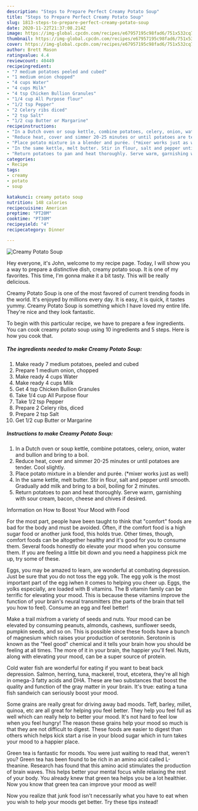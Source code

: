 ```yaml
---
description: "Steps to Prepare Perfect Creamy Potato Soup"
title: "Steps to Prepare Perfect Creamy Potato Soup"
slug: 1813-steps-to-prepare-perfect-creamy-potato-soup
date: 2020-11-22T21:37:08.214Z
image: https://img-global.cpcdn.com/recipes/e67957195c98fad6/751x532cq70/creamy-potato-soup-recipe-main-photo.jpg
thumbnail: https://img-global.cpcdn.com/recipes/e67957195c98fad6/751x532cq70/creamy-potato-soup-recipe-main-photo.jpg
cover: https://img-global.cpcdn.com/recipes/e67957195c98fad6/751x532cq70/creamy-potato-soup-recipe-main-photo.jpg
author: Brett Mason
ratingvalue: 4.4
reviewcount: 40449
recipeingredient:
- "7 medium potatoes peeled and cubed"
- "1 medium onion chopped"
- "4 cups Water"
- "4 cups Milk"
- "4 tsp Chicken Bullion Granules"
- "1/4 cup All Purpose flour"
- "1/2 tsp Pepper"
- "2 Celery ribs diced"
- "2 tsp Salt"
- "1/2 cup Butter or Margarine"
recipeinstructions:
- "In a Dutch oven or soup kettle, combine potatoes, celery, onion, water and bullion and bring to a boil."
- "Reduce heat, cover and simmer 20-25 minutes or until potatoes are tender.  Cool slightly."
- "Place potato mixture in a blender and purée. (*mixer works just as well)"
- "In the same kettle, melt butter. Stir in flour, salt and pepper until smooth.  Gradually add milk and bring to a boil, boiling for 2 minutes."
- "Return potatoes to pan and heat thoroughly. Serve warm, garnishing with sour cream, bacon, cheese and chives if desired."
categories:
- Recipe
tags:
- creamy
- potato
- soup

katakunci: creamy potato soup 
nutrition: 148 calories
recipecuisine: American
preptime: "PT20M"
cooktime: "PT30M"
recipeyield: "4"
recipecategory: Dinner

---
```



![Creamy Potato Soup](https://img-global.cpcdn.com/recipes/e67957195c98fad6/751x532cq70/creamy-potato-soup-recipe-main-photo.jpg)

Hey everyone, it's John, welcome to my recipe page. Today, I will show you a way to prepare a distinctive dish, creamy potato soup. It is one of my favorites. This time, I'm gonna make it a bit tasty. This will be really delicious.

Creamy Potato Soup is one of the most favored of current trending foods in the world. It's enjoyed by millions every day. It is easy, it is quick, it tastes yummy. Creamy Potato Soup is something which I have loved my entire life. They're nice and they look fantastic.




To begin with this particular recipe, we have to prepare a few ingredients. You can cook creamy potato soup using 10 ingredients and 5 steps. Here is how you cook that.

<!--inarticleads1-->

##### The ingredients needed to make Creamy Potato Soup:

1. Make ready 7 medium potatoes, peeled and cubed
1. Prepare 1 medium onion, chopped
1. Make ready 4 cups Water
1. Make ready 4 cups Milk
1. Get 4 tsp Chicken Bullion Granules
1. Take 1/4 cup All Purpose flour
1. Take 1/2 tsp Pepper
1. Prepare 2 Celery ribs, diced
1. Prepare 2 tsp Salt
1. Get 1/2 cup Butter or Margarine




<!--inarticleads2-->

##### Instructions to make Creamy Potato Soup:

1. In a Dutch oven or soup kettle, combine potatoes, celery, onion, water and bullion and bring to a boil.
1. Reduce heat, cover and simmer 20-25 minutes or until potatoes are tender.  Cool slightly.
1. Place potato mixture in a blender and purée. (*mixer works just as well)
1. In the same kettle, melt butter. Stir in flour, salt and pepper until smooth.  Gradually add milk and bring to a boil, boiling for 2 minutes.
1. Return potatoes to pan and heat thoroughly. Serve warm, garnishing with sour cream, bacon, cheese and chives if desired.




Information on How to Boost Your Mood with Food


For the most part, people have been taught to think that "comfort" foods are bad for the body and must be avoided. Often, if the comfort food is a high sugar food or another junk food, this holds true. Other times, though, comfort foods can be altogether healthy and it's good for you to consume them. Several foods honestly do elevate your mood when you consume them. If you are feeling a little bit down and you need a happiness pick me up, try some of these.

Eggs, you may be amazed to learn, are wonderful at combating depression. Just be sure that you do not toss the egg yolk. The egg yolk is the most important part of the egg iwhen it comes to helping you cheer up. Eggs, the yolks especially, are loaded with B vitamins. The B vitamin family can be terrific for elevating your mood. This is because these vitamins improve the function of your brain's neural transmitters (the parts of the brain that tell you how to feel). Consume an egg and feel better!

Make a trail mixfrom a variety of seeds and nuts. Your mood can be elevated by consuming peanuts, almonds, cashews, sunflower seeds, pumpkin seeds, and so on. This is possible since these foods have a bunch of magnesium which raises your production of serotonin. Serotonin is known as the "feel good" chemical and it tells your brain how you should be feeling at all times. The more of it in your brain, the happier you'll feel. Nuts, along with elevating your mood, can be a super source of protein.

Cold water fish are wonderful for eating if you want to beat back depression. Salmon, herring, tuna, mackerel, trout, etcetera, they're all high in omega-3 fatty acids and DHA. These are two substances that boost the quality and function of the gray matter in your brain. It's true: eating a tuna fish sandwich can seriously boost your mood. 

Some grains are really great for driving away bad moods. Teff, barley, millet, quinoa, etc are all great for helping you feel better. They help you feel full as well which can really help to better your mood. It's not hard to feel low when you feel hungry! The reason these grains help your mood so much is that they are not difficult to digest. These foods are easier to digest than others which helps kick start a rise in your blood sugar which in turn takes your mood to a happier place.

Green tea is fantastic for moods. You were just waiting to read that, weren't you? Green tea has been found to be rich in an amino acid called L-theanine. Research has found that this amino acid stimulates the production of brain waves. This helps better your mental focus while relaxing the rest of your body. You already knew that green tea helps you be a lot healthier. Now you know that green tea can improve your mood as well!

Now you realize that junk food isn't necessarily what you have to eat when you wish to help your moods get better. Try  these tips  instead!


